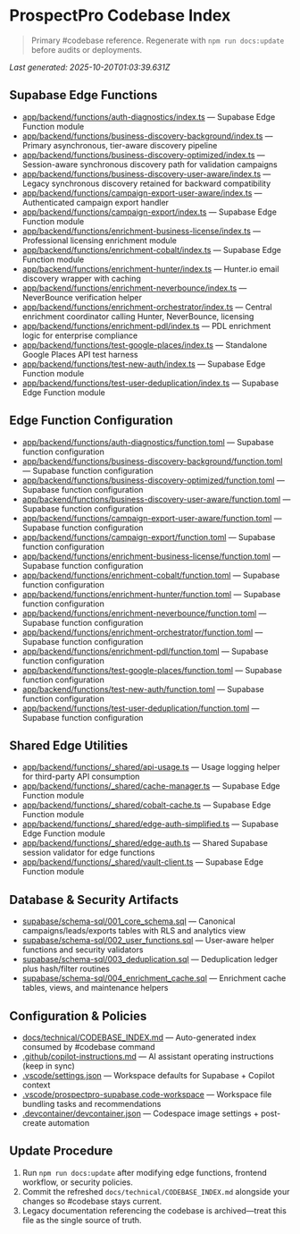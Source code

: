 # ProspectPro Codebase Index

> Primary #codebase reference. Regenerate with `npm run docs:update` before audits or deployments.

_Last generated: 2025-10-20T01:03:39.631Z_

## Supabase Edge Functions

- [app/backend/functions/auth-diagnostics/index.ts](app/backend/functions/auth-diagnostics/index.ts) — Supabase Edge Function module
- [app/backend/functions/business-discovery-background/index.ts](app/backend/functions/business-discovery-background/index.ts) — Primary asynchronous, tier-aware discovery pipeline
- [app/backend/functions/business-discovery-optimized/index.ts](app/backend/functions/business-discovery-optimized/index.ts) — Session-aware synchronous discovery path for validation campaigns
- [app/backend/functions/business-discovery-user-aware/index.ts](app/backend/functions/business-discovery-user-aware/index.ts) — Legacy synchronous discovery retained for backward compatibility
- [app/backend/functions/campaign-export-user-aware/index.ts](app/backend/functions/campaign-export-user-aware/index.ts) — Authenticated campaign export handler
- [app/backend/functions/campaign-export/index.ts](app/backend/functions/campaign-export/index.ts) — Supabase Edge Function module
- [app/backend/functions/enrichment-business-license/index.ts](app/backend/functions/enrichment-business-license/index.ts) — Professional licensing enrichment module
- [app/backend/functions/enrichment-cobalt/index.ts](app/backend/functions/enrichment-cobalt/index.ts) — Supabase Edge Function module
- [app/backend/functions/enrichment-hunter/index.ts](app/backend/functions/enrichment-hunter/index.ts) — Hunter.io email discovery wrapper with caching
- [app/backend/functions/enrichment-neverbounce/index.ts](app/backend/functions/enrichment-neverbounce/index.ts) — NeverBounce verification helper
- [app/backend/functions/enrichment-orchestrator/index.ts](app/backend/functions/enrichment-orchestrator/index.ts) — Central enrichment coordinator calling Hunter, NeverBounce, licensing
- [app/backend/functions/enrichment-pdl/index.ts](app/backend/functions/enrichment-pdl/index.ts) — PDL enrichment logic for enterprise compliance
- [app/backend/functions/test-google-places/index.ts](app/backend/functions/test-google-places/index.ts) — Standalone Google Places API test harness
- [app/backend/functions/test-new-auth/index.ts](app/backend/functions/test-new-auth/index.ts) — Supabase Edge Function module
- [app/backend/functions/test-user-deduplication/index.ts](app/backend/functions/test-user-deduplication/index.ts) — Supabase Edge Function module

## Edge Function Configuration

- [app/backend/functions/auth-diagnostics/function.toml](app/backend/functions/auth-diagnostics/function.toml) — Supabase function configuration
- [app/backend/functions/business-discovery-background/function.toml](app/backend/functions/business-discovery-background/function.toml) — Supabase function configuration
- [app/backend/functions/business-discovery-optimized/function.toml](app/backend/functions/business-discovery-optimized/function.toml) — Supabase function configuration
- [app/backend/functions/business-discovery-user-aware/function.toml](app/backend/functions/business-discovery-user-aware/function.toml) — Supabase function configuration
- [app/backend/functions/campaign-export-user-aware/function.toml](app/backend/functions/campaign-export-user-aware/function.toml) — Supabase function configuration
- [app/backend/functions/campaign-export/function.toml](app/backend/functions/campaign-export/function.toml) — Supabase function configuration
- [app/backend/functions/enrichment-business-license/function.toml](app/backend/functions/enrichment-business-license/function.toml) — Supabase function configuration
- [app/backend/functions/enrichment-cobalt/function.toml](app/backend/functions/enrichment-cobalt/function.toml) — Supabase function configuration
- [app/backend/functions/enrichment-hunter/function.toml](app/backend/functions/enrichment-hunter/function.toml) — Supabase function configuration
- [app/backend/functions/enrichment-neverbounce/function.toml](app/backend/functions/enrichment-neverbounce/function.toml) — Supabase function configuration
- [app/backend/functions/enrichment-orchestrator/function.toml](app/backend/functions/enrichment-orchestrator/function.toml) — Supabase function configuration
- [app/backend/functions/enrichment-pdl/function.toml](app/backend/functions/enrichment-pdl/function.toml) — Supabase function configuration
- [app/backend/functions/test-google-places/function.toml](app/backend/functions/test-google-places/function.toml) — Supabase function configuration
- [app/backend/functions/test-new-auth/function.toml](app/backend/functions/test-new-auth/function.toml) — Supabase function configuration
- [app/backend/functions/test-user-deduplication/function.toml](app/backend/functions/test-user-deduplication/function.toml) — Supabase function configuration

## Shared Edge Utilities

- [app/backend/functions/_shared/api-usage.ts](app/backend/functions/_shared/api-usage.ts) — Usage logging helper for third-party API consumption
- [app/backend/functions/_shared/cache-manager.ts](app/backend/functions/_shared/cache-manager.ts) — Supabase Edge Function module
- [app/backend/functions/_shared/cobalt-cache.ts](app/backend/functions/_shared/cobalt-cache.ts) — Supabase Edge Function module
- [app/backend/functions/_shared/edge-auth-simplified.ts](app/backend/functions/_shared/edge-auth-simplified.ts) — Supabase Edge Function module
- [app/backend/functions/_shared/edge-auth.ts](app/backend/functions/_shared/edge-auth.ts) — Shared Supabase session validator for edge functions
- [app/backend/functions/_shared/vault-client.ts](app/backend/functions/_shared/vault-client.ts) — Supabase Edge Function module

## Database & Security Artifacts

- [supabase/schema-sql/001_core_schema.sql](supabase/schema-sql/001_core_schema.sql) — Canonical campaigns/leads/exports tables with RLS and analytics view
- [supabase/schema-sql/002_user_functions.sql](supabase/schema-sql/002_user_functions.sql) — User-aware helper functions and security validators
- [supabase/schema-sql/003_deduplication.sql](supabase/schema-sql/003_deduplication.sql) — Deduplication ledger plus hash/filter routines
- [supabase/schema-sql/004_enrichment_cache.sql](supabase/schema-sql/004_enrichment_cache.sql) — Enrichment cache tables, views, and maintenance helpers

## Configuration & Policies

- [docs/technical/CODEBASE_INDEX.md](docs/technical/CODEBASE_INDEX.md) — Auto-generated index consumed by #codebase command
- [.github/copilot-instructions.md](.github/copilot-instructions.md) — AI assistant operating instructions (keep in sync)
- [.vscode/settings.json](.vscode/settings.json) — Workspace defaults for Supabase + Copilot context
- [.vscode/prospectpro-supabase.code-workspace](.vscode/prospectpro-supabase.code-workspace) — Workspace file bundling tasks and recommendations
- [.devcontainer/devcontainer.json](.devcontainer/devcontainer.json) — Codespace image settings + post-create automation

## Update Procedure

1. Run `npm run docs:update` after modifying edge functions, frontend workflow, or security policies.
2. Commit the refreshed `docs/technical/CODEBASE_INDEX.md` alongside your changes so #codebase stays current.
3. Legacy documentation referencing the codebase is archived—treat this file as the single source of truth.
